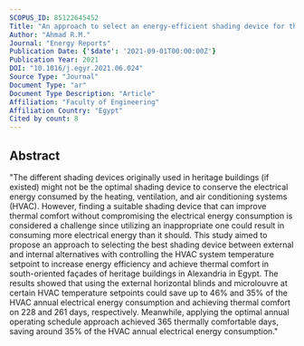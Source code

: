 ```yaml
---
SCOPUS_ID: 85122645452
Title: "An approach to select an energy-efficient shading device for the south-oriented façades in heritage buildings in Alexandria, Egypt"
Author: "Ahmad R.M."
Journal: "Energy Reports"
Publication Date: {'$date': '2021-09-01T00:00:00Z'}
Publication Year: 2021
DOI: "10.1016/j.egyr.2021.06.024"
Source Type: "Journal"
Document Type: "ar"
Document Type Description: "Article"
Affiliation: "Faculty of Engineering"
Affiliation Country: "Egypt"
Cited by count: 8
---
```


## Abstract
"The different shading devices originally used in heritage buildings (if existed) might not be the optimal shading device to conserve the electrical energy consumed by the heating, ventilation, and air conditioning systems (HVAC). However, finding a suitable shading device that can improve thermal comfort without compromising the electrical energy consumption is considered a challenge since utilizing an inappropriate one could result in consuming more electrical energy than it should. This study aimed to propose an approach to selecting the best shading device between external and internal alternatives with controlling the HVAC system temperature setpoint to increase energy efficiency and achieve thermal comfort in south-oriented façades of heritage buildings in Alexandria in Egypt. The results showed that using the external horizontal blinds and microlouvre at certain HVAC temperature setpoints could save up to 46% and 35% of the HVAC annual electrical energy consumption and achieving thermal comfort on 228 and 261 days, respectively. Meanwhile, applying the optimal annual operating schedule approach achieved 365 thermally comfortable days, saving around 35% of the HVAC annual electrical energy consumption."
